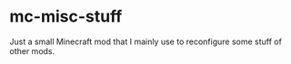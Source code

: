 # mc-misc-stuff
Just a small Minecraft mod that I mainly use to reconfigure some stuff of other mods.
